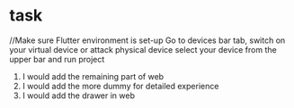 # task

//Make sure Flutter environment is set-up
Go to devices bar tab, switch on your virtual device or attack physical device
select your device from the upper bar and run project

1. I would add the remaining part of web
2. I would add the more dummy for detailed experience
3. I would add the drawer in web

